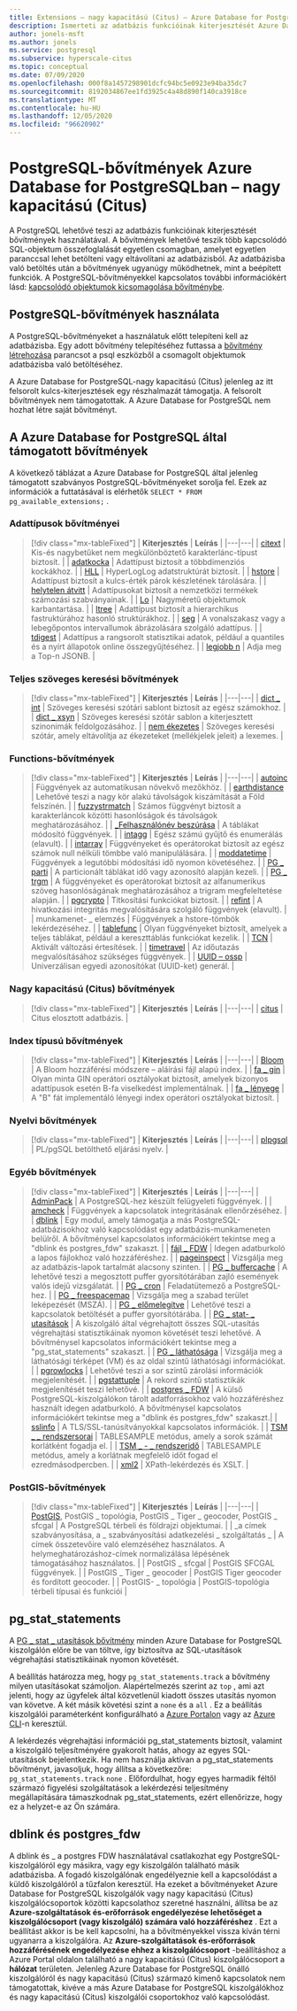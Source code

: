 ```yaml
---
title: Extensions – nagy kapacitású (Citus) – Azure Database for PostgreSQL
description: Ismerteti az adatbázis funkcióinak kiterjesztését Azure Database for PostgreSQL-nagy kapacitású (Citus) bővítmények használatával
author: jonels-msft
ms.author: jonels
ms.service: postgresql
ms.subservice: hyperscale-citus
ms.topic: conceptual
ms.date: 07/09/2020
ms.openlocfilehash: 000f8a1457298901dcfc94bc5e0923e94ba35dc7
ms.sourcegitcommit: 8192034867ee1fd3925c4a48d890f140ca3918ce
ms.translationtype: MT
ms.contentlocale: hu-HU
ms.lasthandoff: 12/05/2020
ms.locfileid: "96620902"
---
```

# <a name="postgresql-extensions-in-azure-database-for-postgresql--hyperscale-citus"></a>PostgreSQL-bővítmények Azure Database for PostgreSQLban – nagy kapacitású (Citus)

A PostgreSQL lehetővé teszi az adatbázis funkcióinak kiterjesztését bővítmények használatával. A bővítmények lehetővé teszik több kapcsolódó SQL-objektum összefoglalását egyetlen csomagban, amelyet egyetlen paranccsal lehet betölteni vagy eltávolítani az adatbázisból. Az adatbázisba való betöltés után a bővítmények ugyanúgy működhetnek, mint a beépített funkciók. A PostgreSQL-bővítményekkel kapcsolatos további információkért lásd: [kapcsolódó objektumok kicsomagolása bővítménybe](https://www.postgresql.org/docs/current/static/extend-extensions.html).

## <a name="use-postgresql-extensions"></a>PostgreSQL-bővítmények használata

A PostgreSQL-bővítményeket a használatuk előtt telepíteni kell az adatbázisba. Egy adott bővítmény telepítéséhez futtassa a [bővítmény létrehozása](https://www.postgresql.org/docs/current/static/sql-createextension.html) parancsot a psql eszközből a csomagolt objektumok adatbázisba való betöltéséhez.

A Azure Database for PostgreSQL-nagy kapacitású (Citus) jelenleg az itt felsorolt kulcs-kiterjesztések egy részhalmazát támogatja. A felsorolt bővítmények nem támogatottak. A Azure Database for PostgreSQL nem hozhat létre saját bővítményt.

## <a name="extensions-supported-by-azure-database-for-postgresql"></a>A Azure Database for PostgreSQL által támogatott bővítmények

A következő táblázat a Azure Database for PostgreSQL által jelenleg támogatott szabványos PostgreSQL-bővítményeket sorolja fel. Ezek az információk a futtatásával is elérhetők `SELECT * FROM pg_available_extensions;` .

### <a name="data-types-extensions"></a>Adattípusok bővítményei

> [!div class="mx-tableFixed"]
> | **Kiterjesztés** | **Leírás** |
> |---|---|
> | [citext](https://www.postgresql.org/docs/current/static/citext.html) | Kis-és nagybetűket nem megkülönböztető karakterlánc-típust biztosít. |
> | [adatkocka](https://www.postgresql.org/docs/current/static/cube.html) | Adattípust biztosít a többdimenziós kockákhoz. |
> | [HLL](https://github.com/citusdata/postgresql-hll) | HyperLogLog adatstruktúrát biztosít. |
> | [hstore](https://www.postgresql.org/docs/current/static/hstore.html) | Adattípust biztosít a kulcs-érték párok készletének tárolására. |
> | [helytelen átvitt](https://www.postgresql.org/docs/current/static/isn.html) | Adattípusokat biztosít a nemzetközi termékek számozási szabványainak. |
> | [Lo](https://www.postgresql.org/docs/current/lo.html) | Nagyméretű objektumok karbantartása. |
> | [ltree](https://www.postgresql.org/docs/current/static/ltree.html) | Adattípust biztosít a hierarchikus fastruktúrához hasonló struktúrákhoz. |
> | [seg](https://www.postgresql.org/docs/current/seg.html) | A vonalszakasz vagy a lebegőpontos intervallumok ábrázolására szolgáló adattípus. |
> | [tdigest](https://github.com/tvondra/tdigest) | Adattípus a rangsorolt statisztikai adatok, például a quantiles és a nyírt állapotok online összegyűjtéséhez. |
> | [legjobb n](https://github.com/citusdata/postgresql-topn/) | Adja meg a Top-n JSONB. |

### <a name="full-text-search-extensions"></a>Teljes szöveges keresési bővítmények

> [!div class="mx-tableFixed"]
> | **Kiterjesztés** | **Leírás** |
> |---|---|
> | [dict \_ int](https://www.postgresql.org/docs/current/static/dict-int.html) | Szöveges keresési szótári sablont biztosít az egész számokhoz. |
> | [dict \_ xsyn](https://www.postgresql.org/docs/current/dict-xsyn.html) | Szöveges keresési szótár sablon a kiterjesztett szinonimák feldolgozásához. |
> | [nem ékezetes](https://www.postgresql.org/docs/current/static/unaccent.html) | Szöveges keresési szótár, amely eltávolítja az ékezeteket (mellékjelek jeleit) a lexemes. |

### <a name="functions-extensions"></a>Functions-bővítmények

> [!div class="mx-tableFixed"]
> | **Kiterjesztés** | **Leírás** |
> |---|---|
> | [autoinc](https://www.postgresql.org/docs/current/contrib-spi.html#id-1.11.7.45.7) | Függvények az automatikusan növekvő mezőkhöz. |
> | [earthdistance](https://www.postgresql.org/docs/current/static/earthdistance.html) | Lehetővé teszi a nagy kör alakú távolságok kiszámítását a Föld felszínén. |
> | [fuzzystrmatch](https://www.postgresql.org/docs/current/static/fuzzystrmatch.html) | Számos függvényt biztosít a karakterláncok közötti hasonlóságok és távolságok meghatározásához. |
> | [\_Felhasználónév beszúrása](https://www.postgresql.org/docs/current/contrib-spi.html#id-1.11.7.45.8) | A táblákat módosító függvények. |
> | [intagg](https://www.postgresql.org/docs/current/intagg.html) | Egész számú gyűjtő és enumerálás (elavult). |
> | [intarray](https://www.postgresql.org/docs/current/static/intarray.html) | Függvényeket és operátorokat biztosít az egész számok null nélküli tömbbe való manipulálására. |
> | [moddatetime](https://www.postgresql.org/docs/current/contrib-spi.html#id-1.11.7.45.9) | Függvények a legutóbbi módosítási idő nyomon követéséhez. |
> | [PG \_ parti](https://pgxn.org/dist/pg_partman/doc/pg_partman.html) | A particionált táblákat idő vagy azonosító alapján kezeli. |
> | [PG \_ trgm](https://www.postgresql.org/docs/current/static/pgtrgm.html) | A függvényeket és operátorokat biztosít az alfanumerikus szöveg hasonlóságának meghatározásához a trigram megfeleltetése alapján. |
> | [pgcrypto](https://www.postgresql.org/docs/current/static/pgcrypto.html) | Titkosítási funkciókat biztosít. |
> | [refint](https://www.postgresql.org/docs/current/contrib-spi.html#id-1.11.7.45.5) | A hivatkozási integritás megvalósítására szolgáló függvények (elavult). |
> | munkamenet- \_ elemzés | Függvények a hstore-tömbök lekérdezéséhez. |
> | [tablefunc](https://www.postgresql.org/docs/current/static/tablefunc.html) | Olyan függvényeket biztosít, amelyek a teljes táblákat, például a kereszttáblás funkciókat kezelik. |
> | [TCN](https://www.postgresql.org/docs/current/tcn.html) | Aktivált változási értesítések. |
> | [timetravel](https://www.postgresql.org/docs/current/contrib-spi.html#id-1.11.7.45.6) | Az időutazás megvalósításához szükséges függvények. |
> | [UUID – ossp](https://www.postgresql.org/docs/current/static/uuid-ossp.html) | Univerzálisan egyedi azonosítókat (UUID-ket) generál. |

### <a name="hyperscale-citus-extensions"></a>Nagy kapacitású (Citus) bővítmények

> [!div class="mx-tableFixed"]
> | **Kiterjesztés** | **Leírás** |
> |---|---|
> | [citus](https://github.com/citusdata/citus) | Citus elosztott adatbázis. |

### <a name="index-types-extensions"></a>Index típusú bővítmények

> [!div class="mx-tableFixed"]
> | **Kiterjesztés** | **Leírás** |
> |---|---|
> | [Bloom](https://www.postgresql.org/docs/current/bloom.html) | A Bloom hozzáférési módszere – aláírási fájl alapú index. |
> | [fa \_ gin](https://www.postgresql.org/docs/current/static/btree-gin.html) | Olyan minta GIN operátori osztályokat biztosít, amelyek bizonyos adattípusok esetén B-fa viselkedést implementálnak. |
> | [fa \_ lényege](https://www.postgresql.org/docs/current/static/btree-gist.html) | A "B" fát implementáló lényegi index operátori osztályokat biztosít. |

### <a name="language-extensions"></a>Nyelvi bővítmények

> [!div class="mx-tableFixed"]
> | **Kiterjesztés** | **Leírás** |
> |---|---|
> | [plpgsql](https://www.postgresql.org/docs/current/static/plpgsql.html) | PL/pgSQL betölthető eljárási nyelv. |

### <a name="miscellaneous-extensions"></a>Egyéb bővítmények

> [!div class="mx-tableFixed"]
> | **Kiterjesztés** | **Leírás** |
> |---|---|
> | [AdminPack](https://www.postgresql.org/docs/current/adminpack.html) | A PostgreSQL-hez készült felügyeleti függvények. |
> | [amcheck](https://www.postgresql.org/docs/current/amcheck.html) | Függvények a kapcsolatok integritásának ellenőrzéséhez. |
> | [dblink](https://www.postgresql.org/docs/current/dblink.html) | Egy modul, amely támogatja a más PostgreSQL-adatbázisokhoz való kapcsolódást egy adatbázis-munkameneten belülről. A bővítménysel kapcsolatos információkért tekintse meg a "dblink és postgres_fdw" szakaszt. |
> | [fájl \_ FDW](https://www.postgresql.org/docs/current/file-fdw.html) | Idegen adatburkoló a lapos fájlokhoz való hozzáféréshez. |
> | [pageinspect](https://www.postgresql.org/docs/current/pageinspect.html) | Vizsgálja meg az adatbázis-lapok tartalmát alacsony szinten. |
> | [PG \_ buffercache](https://www.postgresql.org/docs/current/static/pgbuffercache.html) | A lehetővé teszi a megosztott puffer gyorsítótárában zajló események valós idejű vizsgálatát. |
> | [PG \_ cron](https://github.com/citusdata/pg_cron) | Feladatütemező a PostgreSQL-hez. |
> | [PG \_ freespacemap](https://www.postgresql.org/docs/current/pgfreespacemap.html) | Vizsgálja meg a szabad terület leképezését (MSZÁ). |
> | [PG \_ előmelegítve](https://www.postgresql.org/docs/current/static/pgprewarm.html) | Lehetővé teszi a kapcsolatok betöltését a puffer gyorsítótárába. |
> | [PG \_ stat- \_ utasítások](https://www.postgresql.org/docs/current/static/pgstatstatements.html) | A kiszolgáló által végrehajtott összes SQL-utasítás végrehajtási statisztikáinak nyomon követését teszi lehetővé. A bővítménysel kapcsolatos információkért tekintse meg a "pg_stat_statements" szakaszt. |
> | [PG \_ láthatósága](https://www.postgresql.org/docs/current/pgvisibility.html) | Vizsgálja meg a láthatósági térképet (VM) és az oldal szintű láthatósági információkat. |
> | [pgrowlocks](https://www.postgresql.org/docs/current/static/pgrowlocks.html) | Lehetővé teszi a sor szintű zárolási információk megjelenítését. |
> | [pgstattuple](https://www.postgresql.org/docs/current/static/pgstattuple.html) | A rekord szintű statisztikák megjelenítését teszi lehetővé. |
> | [postgres \_ FDW](https://www.postgresql.org/docs/current/static/postgres-fdw.html) | A külső PostgreSQL-kiszolgálókon tárolt adatforrásokhoz való hozzáféréshez használt idegen adatburkoló. A bővítménysel kapcsolatos információkért tekintse meg a "dblink és postgres_fdw" szakaszt.|
> | [sslinfo](https://www.postgresql.org/docs/current/sslinfo.html) | A TLS/SSL-tanúsítványokkal kapcsolatos információk. |
> | [TSM \_ \_ rendszersorai](https://www.postgresql.org/docs/current/tsm-system-rows.html) | TABLESAMPLE metódus, amely a sorok számát korlátként fogadja el. |
> | [TSM \_ - \_ rendszeridő](https://www.postgresql.org/docs/current/tsm-system-time.html) | TABLESAMPLE metódus, amely a korlátnak megfelelő időt fogad el ezredmásodpercben. |
> | [xml2](https://www.postgresql.org/docs/current/xml2.html) | XPath-lekérdezés és XSLT. |


### <a name="postgis-extensions"></a>PostGIS-bővítmények

> [!div class="mx-tableFixed"]
> | **Kiterjesztés** | **Leírás** |
> |---|---|
> | [PostGIS](https://www.postgis.net/), PostGIS \_ topológia, PostGIS \_ Tiger \_ geocoder, PostGIS \_ sfcgal | A PostgreSQL térbeli és földrajzi objektumai. |
> | \_a címek szabványosítása, a \_ szabványosítási adatkezelési \_ szolgáltatás \_ | A címek összetevőire való elemzéséhez használatos. A helymeghatározáshoz-címek normalizálása lépésének támogatásához használatos. |
> | PostGIS \_ sfcgal | PostGIS SFCGAL függvények. |
> | PostGIS \_ Tiger \_ geocoder | PostGIS Tiger geocoder és fordított geocoder. |
> | PostGIS- \_ topológia | PostGIS-topológia térbeli típusai és funkciói |


## <a name="pg_stat_statements"></a>pg_stat_statements
A [PG \_ stat \_ utasítások bővítmény](https://www.postgresql.org/docs/current/pgstatstatements.html) minden Azure Database for PostgreSQL kiszolgálón előre be van töltve, így biztosítva az SQL-utasítások végrehajtási statisztikáinak nyomon követését.

A beállítás határozza meg, hogy `pg_stat_statements.track` a bővítmény milyen utasításokat számoljon. Alapértelmezés szerint az `top` , ami azt jelenti, hogy az ügyfelek által közvetlenül kiadott összes utasítás nyomon van követve. A két másik követési szint a `none` és a `all` . Ez a beállítás kiszolgálói paraméterként konfigurálható a [Azure Portalon](./howto-configure-server-parameters-using-portal.md) vagy az [Azure CLI](./howto-configure-server-parameters-using-cli.md)-n keresztül.

A lekérdezés végrehajtási információi pg_stat_statements biztosít, valamint a kiszolgáló teljesítményére gyakorolt hatás, ahogy az egyes SQL-utasítások bejelentkezik. Ha nem használja aktívan a pg_stat_statements bővítményt, javasoljuk, hogy állítsa a következőre: `pg_stat_statements.track` `none` . Előfordulhat, hogy egyes harmadik féltől származó figyelési szolgáltatások a lekérdezési teljesítmény megállapítására támaszkodnak pg_stat_statements, ezért ellenőrizze, hogy ez a helyzet-e az Ön számára.

## <a name="dblink-and-postgres_fdw"></a>dblink és postgres_fdw

A dblink és \_ a postgres FDW használatával csatlakozhat egy PostgreSQL-kiszolgálóról egy másikra, vagy egy kiszolgálón található másik adatbázisba.  A fogadó kiszolgálónak engedélyeznie kell a kapcsolódást a küldő kiszolgálóról a tűzfalon keresztül.  Ha ezeket a bővítményeket Azure Database for PostgreSQL kiszolgálók vagy nagy kapacitású (Citus) kiszolgálócsoportok közötti kapcsolathoz szeretné használni, állítsa be az **Azure-szolgáltatások és-erőforrások engedélyezése lehetőséget a kiszolgálócsoport (vagy kiszolgáló) számára való hozzáféréshez** .  Ezt a beállítást akkor is be kell kapcsolni, ha a bővítményekkel vissza kíván térni ugyanarra a kiszolgálóra.
Az **Azure-szolgáltatások és-erőforrások hozzáférésének engedélyezése ehhez a kiszolgálócsoport** -beállításhoz a Azure Portal oldalon található a nagy kapacitású (Citus) kiszolgálócsoport a **hálózat** területen.  Jelenleg Azure Database for PostgreSQL önálló kiszolgálóról és nagy kapacitású (Citus) származó kimenő kapcsolatok nem támogatottak, kivéve a más Azure Database for PostgreSQL kiszolgálókhoz és nagy kapacitású (Citus) kiszolgálói csoportokhoz való kapcsolódást.